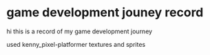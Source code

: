 # game development jouney record
hi this is a record of my game development journey


used kenny_pixel-platformer textures and sprites
